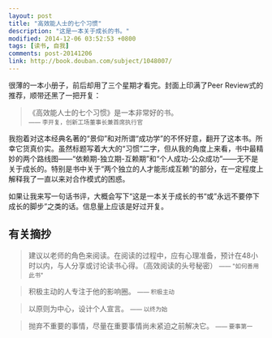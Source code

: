 ```yaml
---
layout: post
title: "高效能人士的七个习惯"
description: "这是一本关于成长的书。"
modified: 2014-12-06 03:52:53 +0800
tags: [读书, 自我]
comments: post-20141206
link: http://book.douban.com/subject/1048007/
---
```


很薄的一本小册子，前后却用了三个星期才看完。封面上印满了Peer Review式的推荐，顺带还黑了一把开复：

> 《高效能人士的七个习惯》是一本非常好的书。<br />
> <small>—— 李开复，创新工场董事长兼首席执行官</small>

我抱着对这本经典名著的“景仰”和对所谓“成功学”的不怀好意，翻开了这本书。所幸它货真价实。虽然标题写着大大的“习惯”二字，但从我的角度上来看，书中最精妙的两个路线图——“依赖期-独立期-互赖期”和“个人成功-公众成功”——无不是关于成长的。特别是书中关于“两个独立的人才能形成互赖”的部分，在一定程度上解释我了一直以来对合作模式的困惑。

如果让我来写一句话书评，大概会写下“这是一本关于成长的书“或”永远不要停下成长的脚步”之类的话。信息量上应该是好过开复。

## 有关摘抄

> 建议以老师的角色来阅读。在阅读的过程中，应有心理准备，预计在48小时以内，与人分享或讨论读书心得。（高效阅读的头号秘密）
> <small>—— "如何善用此书"</small>

> 积极主动的人专注于他的影响圈。
> <small>—— 积极主动</small>

> 以原则为中心，设计个人宣言。
> <small>—— 以终为始</small>

> 抛弃不重要的事情，尽量在重要事情尚未紧迫之前解决它。
> <small>—— 要事第一</small>
